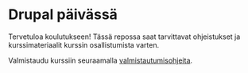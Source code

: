 # Drupal päivässä
Tervetuloa koulutukseen! Tässä repossa saat tarvittavat ohjeistukset ja
kurssimateriaalit kurssin osallistumista varten.

Valmistaudu kurssiin seuraamalla [valmistautumisohjeita](GETTING-STARTED.md).

